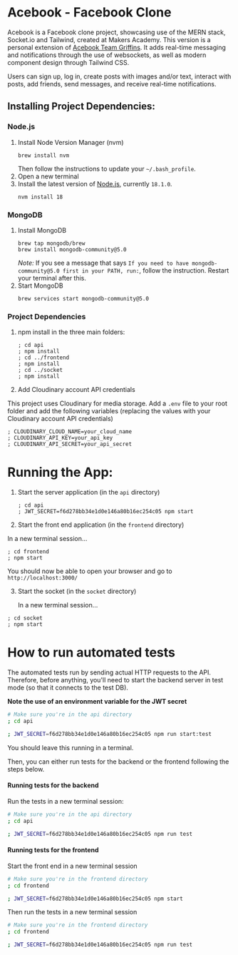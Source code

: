 # Acebook - Facebook Clone

Acebook is a Facebook clone project, showcasing use of the MERN stack, Socket.io and Tailwind, created at Makers Academy.
This version is a personal extension of [Acebook Team Griffins](https://github.com/clairep94/acebook-team-griffins). It adds real-time messaging and notifications through the use of websockets, as well as modern component design through Tailwind CSS.

Users can sign up, log in, create posts with images and/or text, interact with posts, add friends, send messages, and receive real-time notifications.

## Installing Project Dependencies:

### Node.js
1. Install Node Version Manager (nvm)
   ```
   brew install nvm
   ```
   Then follow the instructions to update your `~/.bash_profile`.
2. Open a new terminal
3. Install the latest version of [Node.js](https://nodejs.org/en/), currently `18.1.0`.
   ```
   nvm install 18
   ```

### MongoDB
1. Install MongoDB
   ```
   brew tap mongodb/brew
   brew install mongodb-community@5.0
   ```
   *Note:* If you see a message that says `If you need to have mongodb-community@5.0 first in your PATH, run:`, follow the instruction. Restart your terminal after this.
2. Start MongoDB
   ```
   brew services start mongodb-community@5.0
   ```

### Project Dependencies

1. npm install in the three main folders:

   ``` shell
   ; cd api
   ; npm install
   ; cd ../frontend
   ; npm install
   ; cd ../socket
   ; npm install
   ```

2. Add Cloudinary account API credentials

This project uses Cloudinary for media storage. 
Add a `.env` file to your root folder and add the following variables (replacing the values with your Cloudinary account API credentials)
  
  ``` shell
  ; CLOUDINARY_CLOUD_NAME=your_cloud_name
  ; CLOUDINARY_API_KEY=your_api_key
  ; CLOUDINARY_API_SECRET=your_api_secret
  ```



# Running the App:

1. Start the server application (in the `api` directory)

   ```shell
   ; cd api
   ; JWT_SECRET=f6d278bb34e1d0e146a80b16ec254c05 npm start
   ```

2. Start the front end application (in the `frontend` directory)

  In a new terminal session...

  ```shell
  ; cd frontend
  ; npm start
  ```

You should now be able to open your browser and go to `http://localhost:3000/`

3. Start the socket (in the `socket` directory)

   In a new terminal session...

```shell
; cd socket
; npm start
```



# How to run automated tests

The automated tests run by sending actual HTTP requests to the API. Therefore, before anything, you'll need to start the backend server in test mode (so that it connects to the test DB).

**Note the use of an environment variable for the JWT secret**

```bash
# Make sure you're in the api directory
; cd api

; JWT_SECRET=f6d278bb34e1d0e146a80b16ec254c05 npm run start:test
```

You should leave this running in a terminal.

Then, you can either run tests for the backend or the frontend following the steps below. 

#### Running tests for the backend

Run the tests in a new terminal session:

```bash
# Make sure you're in the api directory
; cd api

; JWT_SECRET=f6d278bb34e1d0e146a80b16ec254c05 npm run test
```

####  Running tests for the frontend

Start the front end in a new terminal session

```bash
# Make sure you're in the frontend directory
; cd frontend

; JWT_SECRET=f6d278bb34e1d0e146a80b16ec254c05 npm start
```

Then run the tests in a new terminal session

```bash
# Make sure you're in the frontend directory
; cd frontend

; JWT_SECRET=f6d278bb34e1d0e146a80b16ec254c05 npm run test
```